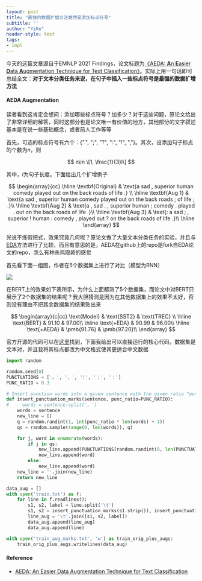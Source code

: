 ```yaml
---
layout: post
title: "最强的数据扩增方法竟然是添加标点符号"
subtitle: ''
author: "YiKe"
header-style: text
tags:
- impl
---
```



今天的这篇文章源自于EMNLP 2021 Findings，论文标题为[《AEDA: **A**n **E**asier **D**ata **A**ugmentation Technique for Text Classification》](https://arxiv.org/pdf/2108.13230.pdf)。实际上用一句话即可总结全文：**对于文本分类任务来说，在句子中插入一些标点符号是最强的数据扩增方法**

#### AEDA Augmentation

读者看到这肯定会想问：添加哪些标点符号？加多少？对于这些问题，原论文给出了非常详细的解答，同时这部分也是论文唯一有价值的地方，其他部分的文字叙述基本是在说一些基础概念，或者前人工作等等

首先，可选的标点符号有六个：{".", ";", "?", ":", "!", ","}。其次，设添加句子标点的个数为$n$，则

$$ n\in \[1, \frac{1}{3}l\] $$

其中，$l$为句子长度。下面给出几个扩增例子

$$ \begin{array}{cc} \hline \textbf{Original} & \text{a sad , superior human comedy played out on the back roads of life .} \\ \hline \textbf{Aug 1} & \text{a sad , superior human comedy played out on the back roads ; of life ; .}\\ \hline \textbf{Aug 2} & \text{a , sad . , superior human ; comedy . played . out on the back roads of life .}\\ \hline \textbf{Aug 3} & \text{: a sad ; , superior ! human : comedy , played out ? on the back roads of life .}\\ \hline \end{array} $$

光说不练假把式，效果究竟几何呢？原论文做了大量文本分类任务的实验，并且与[EDA](https://arxiv.org/pdf/1901.11196.pdf)方法进行了比较，而且有意思的是，AEDA在github上的repo是fork自EDA论文的repo，怎么有种杀鸡取卵的感觉

首先看下面一组图，作者在5个数据集上进行了对比（模型为RNN）

![](https://z3.ax1x.com/2021/09/02/hrRWZT.png#shadow)

在BERT上的效果如下表所示，为什么上面都测了5个数据集，而论文中对BERT只展示了2个数据集的结果呢？我大胆猜测是因为在其他数据集上的效果不太好，否则没有理由不把其余数据集的结果贴出来

$$ \begin{array}{c|cc} \text{Model} & \text{SST2} & \text{TREC} \\ \hline \text{BERT} & 91.10 & 97.00\\ \hline \text{+EDA} & 90.99 & 96.00\\ \hline \text{+AEDA} & \pmb{91.76} & \pmb{97.20}\\ \end{array} $$

官方开源的代码可以在[这里](https://github.com/akkarimi/aeda_nlp)找到，下面我给出可以直接运行的核心代码，数据集是文本对，并且我将其标点都改为中文格式使其更适合中文数据

```python
import random

random.seed(0)
PUNCTUATIONS = ['。', '，', '!', '；', '：']
PUNC_RATIO = 0.3

# Insert punction words into a given sentence with the given ratio "punc_ratio"
def insert_punctuation_marks(sentence, punc_ratio=PUNC_RATIO):
#     words = sentence.split('，')
    words = sentence
    new_line = []
    q = random.randint(1, int(punc_ratio * len(words) + 1))
    qs = random.sample(range(0, len(words)), q)

    for j, word in enumerate(words):
        if j in qs:
            new_line.append(PUNCTUATIONS[random.randint(0, len(PUNCTUATIONS)-1)])
            new_line.append(word)
        else:
            new_line.append(word)
    new_line = ''.join(new_line)
    return new_line

data_aug = []
with open('train.txt') as f:
    for line in f.readlines():
        s1, s2, label = line.split('\t')
        s1, s2 = insert_punctuation_marks(s1.strip()), insert_punctuation_marks(s2.strip())
        line_aug = '\t'.join([s1, s2, label])
        data_aug.append(line_aug)
        data_aug.append(line)

with open('train_aug_marks.txt', 'w') as train_orig_plus_augs:
    train_orig_plus_augs.writelines(data_aug)
```

#### Reference

+   [AEDA: An Easier Data Augmentation Technique for Text Classification](https://arxiv.org/pdf/2108.13230.pdf)